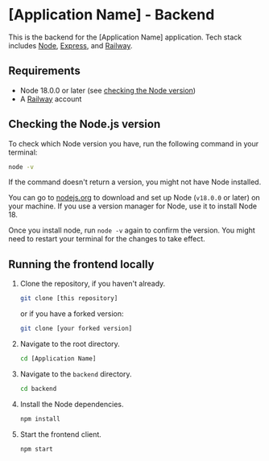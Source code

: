 # [Application Name] - Backend

This is the backend for the [Application Name] application. Tech stack includes [Node](https://nodejs.org/en/), [Express](https://expressjs.com/), and [Railway](https://railway.app/).

## Requirements

- Node 18.0.0 or later (see [checking the Node version](#checking-the-nodejs-version))
- A [Railway](https://railway.app/) account

## Checking the Node.js version

To check which Node version you have, run the following command in your terminal:

```bash
node -v
```

If the command doesn't return a version, you might not have Node installed.

You can go to [nodejs.org](https://nodejs.org/en/) to download and set up Node (`v18.0.0` or later) on your machine. If you use a version manager for Node, use it to install Node 18.

Once you install node, run `node -v` again to confirm the version. You might need to restart your terminal for the changes to take effect.

## Running the frontend locally

1. Clone the repository, if you haven't already.

   ```bash
   git clone [this repository]
   ```

   or if you have a forked version:

   ```bash
   git clone [your forked version]
   ```

2. Navigate to the root directory.

   ```bash
   cd [Application Name]
   ```

3. Navigate to the `backend` directory.

   ```bash
   cd backend
   ```

4. Install the Node dependencies.

   ```bash
   npm install
   ```

5. Start the frontend client.

   ```bash
   npm start
   ```
